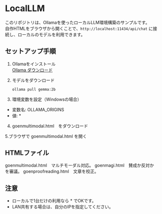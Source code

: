 # LocalLLM

このリポジトリは、Ollamaを使ったローカルLLM環境構築のサンプルです。  
自作HTMLをブラウザから開くことで、`http://localhost:11434/api/chat` に接続し、ローカルのモデルを利用できます。

## セットアップ手順
1. Ollamaをインストール  
<a href="https://ollama.com/download" target="_blank">Ollama ダウンロード</a>

2. モデルをダウンロード
   ```bash
   ollama pull gemma:2b

3. 環境変数を設定（Windowsの場合）

- 変数名: OLLAMA_ORIGINS
- 値: *

4. goenmultimodal.html　をダウンロード

5.ブラウザで goenmultimodal.html を開く

## HTMLファイル
goenmultimodal.html　マルチモーダル対応。
goenmagi.html　賛成か反対かを審議。
goenproofreading.html　文章を校正。

## 注意
- ローカルで1台だけの利用なら * でOKです。
- LAN共有する場合は、自分のIPを指定してください。
